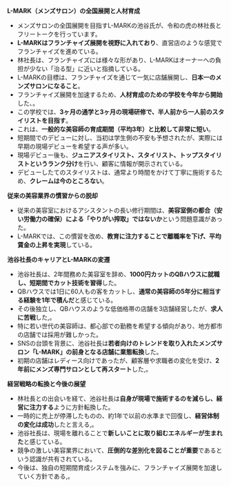 
**L-MARK（メンズサロン）の全国展開と人材育成**

- メンズサロンの全国展開を目指すL-MARKの池谷氏が、令和の虎の林社長とフリートークを行っています。
- **L-MARKはフランチャイズ展開を視野に入れており**、直営店のような感覚でフランチャイズを進めている。
- 林社長は、フランチャイズには様々な形があり、L-MARKはオーナーへの負担が少ない「治る型」に近いと指摘している。
- L-MARKの目標は、フランチャイズを通じて一気に店舗展開し、**日本一のメンズサロンになること**。
- フランチャイズ展開を加速するため、**人材育成のための学校を今年から開始**した、。
- この学校では、**3ヶ月の通学と3ヶ月の現場研修で、半人前から一人前のスタイリストを目指す**。
- これは、**一般的な美容師の育成期間（平均3年）と比較して非常に短い**。
- 短期間でのデビューに対し、当初は学生側の不安も予想されたが、実際には早期の現場デビューを希望する声が多い。
- 現場デビュー後も、**ジュニアスタイリスト、スタイリスト、トップスタイリストというランク分け**を行い、顧客に情報が開示されている。
- デビューしたてのスタイリストは、通常より時間をかけて丁寧に施術するため、**クレームは今のところない**。

**従来の美容業界の慣習からの脱却**

- 従来の美容室におけるアシスタントの長い修行期間は、**美容室側の都合（安い労働力の確保）による「やりがい搾取」ではないか**という問題意識があった。
- L-MARKでは、この慣習を改め、**教育に注力することで離職率を下げ、平均賃金の上昇を実現**している。

**池谷社長のキャリアとL-MARKの変遷**

- 池谷社長は、2年間務めた美容室を辞め、**1000円カットのQBハウスに就職し、短期間でカット技術を習得**した。
- QBハウスでは1日に60人もの客をカットし、**通常の美容師の5年分に相当する経験を1年で積んだ**と感じている。
- その後独立し、QBハウスのような低価格帯の店舗を3店舗経営したが、**求人に苦戦**した,。
- 特に若い世代の美容師は、都心部での勤務を希望する傾向があり、地方都市の店舗では採用が難しかった。
- SNSの台頭を背景に、池谷社長は**若者向けのトレンドを取り入れたメンズサロン「L-MARK」の前身となる店舗に業態転換**した。
- 初期の店舗はレディース向けであったが、顧客層や求職者の変化を受け、**2年前にメンズ専門サロンとして再スタート**した,。

**経営戦略の転換と今後の展望**

- 林社長との出会いを経て、池谷社長は**自身が現場で施術するのを減らし、経営に注力する**ように方針転換した。
- 一時的に売上が停滞したものの、約1年で以前の水準まで回復し、**経営体制の変化は成功**したと言える,。
- 池谷社長は、現場を離れることで**新しいことに取り組むエネルギーが生まれた**と感じている。
- 競争の激しい美容業界において、**圧倒的な差別化を図ることが重要**であるという認識が共有されている。
- 今後は、独自の短期間育成システムを強みに、フランチャイズ展開を加速していく方針である,。